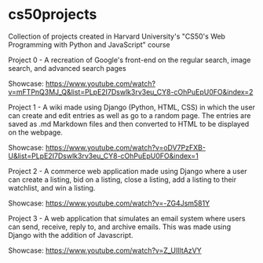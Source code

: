 # cs50projects

Collection of projects created in Harvard University's "CS50's Web Programming with Python and JavaScript" course

Project 0 - A recreation of Google's front-end on the regular search, image search, and advanced search pages

Showcase: https://www.youtube.com/watch?v=mFTPnQ3MJ_Q&list=PLpE2I7Dswlk3rv3eu_CY8-cOhPuEpU0FO&index=2

Project 1 - A wiki made using Django (Python, HTML, CSS) in which the user can create and edit entries as well as go to a random page. The entries are saved as .md Markdown files and then converted to HTML to be displayed on the webpage.

Showcase: https://www.youtube.com/watch?v=oDV7PzFXB-U&list=PLpE2I7Dswlk3rv3eu_CY8-cOhPuEpU0FO&index=1

Project 2 - A commerce web application made using Django where a user can create a listing, bid on a listing, close a listing, add a listing to their watchlist, and win a listing.

Showcase: https://www.youtube.com/watch?v=-ZG4Jsm581Y

Project 3 - A web application that simulates an email system where users can send, receive, reply to, and archive emails. This was made using Django with the addition of Javascript.

Showcase: https://www.youtube.com/watch?v=Z_UlIItAzVY
